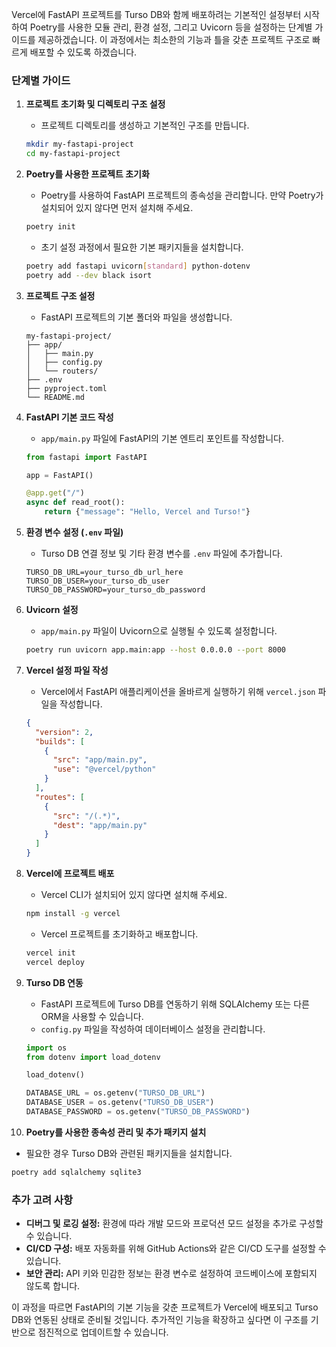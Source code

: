 Vercel에 FastAPI 프로젝트를 Turso DB와 함께 배포하려는 기본적인 설정부터 시작하여 Poetry를 사용한 모듈 관리, 환경 설정, 그리고 Uvicorn 등을 설정하는 단계별 가이드를 제공하겠습니다. 이 과정에서는 최소한의 기능과 틀을 갖춘 프로젝트 구조로 빠르게 배포할 수 있도록 하겠습니다.

### 단계별 가이드

1. **프로젝트 초기화 및 디렉토리 구조 설정**
   - 프로젝트 디렉토리를 생성하고 기본적인 구조를 만듭니다.
   ```bash
   mkdir my-fastapi-project
   cd my-fastapi-project
   ```

2. **Poetry를 사용한 프로젝트 초기화**
   - Poetry를 사용하여 FastAPI 프로젝트의 종속성을 관리합니다. 만약 Poetry가 설치되어 있지 않다면 먼저 설치해 주세요.
   ```bash
   poetry init
   ```

   - 초기 설정 과정에서 필요한 기본 패키지들을 설치합니다.
   ```bash
   poetry add fastapi uvicorn[standard] python-dotenv
   poetry add --dev black isort
   ```

3. **프로젝트 구조 설정**
   - FastAPI 프로젝트의 기본 폴더와 파일을 생성합니다.
   ```
   my-fastapi-project/
   ├── app/
   │   ├── main.py
   │   ├── config.py
   │   └── routers/
   ├── .env
   ├── pyproject.toml
   └── README.md
   ```

4. **FastAPI 기본 코드 작성**
   - `app/main.py` 파일에 FastAPI의 기본 엔트리 포인트를 작성합니다.
   ```python
   from fastapi import FastAPI
   
   app = FastAPI()
   
   @app.get("/")
   async def read_root():
       return {"message": "Hello, Vercel and Turso!"}
   ```

5. **환경 변수 설정 (`.env` 파일)**
   - Turso DB 연결 정보 및 기타 환경 변수를 `.env` 파일에 추가합니다.
   ```env
   TURSO_DB_URL=your_turso_db_url_here
   TURSO_DB_USER=your_turso_db_user
   TURSO_DB_PASSWORD=your_turso_db_password
   ```

6. **Uvicorn 설정**
   - `app/main.py` 파일이 Uvicorn으로 실행될 수 있도록 설정합니다.
   ```bash
   poetry run uvicorn app.main:app --host 0.0.0.0 --port 8000
   ```

7. **Vercel 설정 파일 작성**
   - Vercel에서 FastAPI 애플리케이션을 올바르게 실행하기 위해 `vercel.json` 파일을 작성합니다.
   ```json
   {
     "version": 2,
     "builds": [
       {
         "src": "app/main.py",
         "use": "@vercel/python"
       }
     ],
     "routes": [
       {
         "src": "/(.*)",
         "dest": "app/main.py"
       }
     ]
   }
   ```

8. **Vercel에 프로젝트 배포**
   - Vercel CLI가 설치되어 있지 않다면 설치해 주세요.
   ```bash
   npm install -g vercel
   ```
   - Vercel 프로젝트를 초기화하고 배포합니다.
   ```bash
   vercel init
   vercel deploy
   ```

9. **Turso DB 연동**
   - FastAPI 프로젝트에 Turso DB를 연동하기 위해 SQLAlchemy 또는 다른 ORM을 사용할 수 있습니다.
   - `config.py` 파일을 작성하여 데이터베이스 설정을 관리합니다.
   ```python
   import os
   from dotenv import load_dotenv
   
   load_dotenv()
   
   DATABASE_URL = os.getenv("TURSO_DB_URL")
   DATABASE_USER = os.getenv("TURSO_DB_USER")
   DATABASE_PASSWORD = os.getenv("TURSO_DB_PASSWORD")
   ```

10. **Poetry를 사용한 종속성 관리 및 추가 패키지 설치**
   - 필요한 경우 Turso DB와 관련된 패키지들을 설치합니다.
   ```bash
   poetry add sqlalchemy sqlite3
   ```

### 추가 고려 사항
- **디버그 및 로깅 설정:** 환경에 따라 개발 모드와 프로덕션 모드 설정을 추가로 구성할 수 있습니다.
- **CI/CD 구성:** 배포 자동화를 위해 GitHub Actions와 같은 CI/CD 도구를 설정할 수 있습니다.
- **보안 관리:** API 키와 민감한 정보는 환경 변수로 설정하여 코드베이스에 포함되지 않도록 합니다.

이 과정을 따르면 FastAPI의 기본 기능을 갖춘 프로젝트가 Vercel에 배포되고 Turso DB와 연동된 상태로 준비될 것입니다. 추가적인 기능을 확장하고 싶다면 이 구조를 기반으로 점진적으로 업데이트할 수 있습니다.